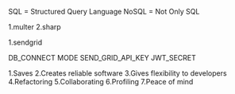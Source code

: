 SQL = Structured Query Language
NoSQL = Not Only SQL

<!-- Image upload packages -->

1.multer
2.sharp

<!-- Email sending packages -->

1.sendgrid

<!-- env -->

DB_CONNECT
MODE
SEND_GRID_API_KEY
JWT_SECRET

<!-- Why test -->

1.Saves
2.Creates reliable software
3.Gives flexibility to developers
4.Refactoring
5.Collaborating
6.Profiling
7.Peace of mind
